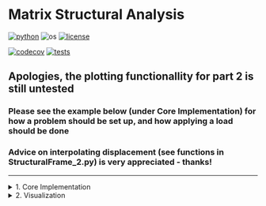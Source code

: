 # Matrix Structural Analysis

[![python](https://img.shields.io/badge/python-3.12-blue.svg)](https://www.python.org/)
![os](https://img.shields.io/badge/os-ubuntu%20|%20macos%20|%20windows-blue.svg)
[![license](https://img.shields.io/badge/license-MIT-green.svg)](https://github.com/sandialabs/sibl#license)

[![codecov](https://codecov.io/gh/Keenan-Wood/BU_ENGME700_KeenanWood_A1/graph/badge.svg?token=p5DMvJ6byO)](https://codecov.io/gh/Keenan-Wood/BU_ENGME700_KeenanWood_A1)
[![tests](https://github.com/Keenan-Wood/BU_ENGME700_KeenanWood_A1/actions/workflows/tests.yml/badge.svg)](https://github.com/Keenan-Wood/BU_ENGME700_KeenanWood_A1/actions)

## Apologies, the plotting functionallity for part 2 is still untested
### Please see the example below (under Core Implementation) for how a problem should be set up, and how applying a load should be done
### Advice on interpolating displacement (see functions in StructuralFrame_2.py) is very appreciated - thanks!
---

<details>
    <summary>1. Core Implementation</summary>
    
# Core Implementation

### Table of Contents
* [The Method](#algo)
* [Conda environment, installation, and testing](#install)
* [Documentation & Examples](#tutorial)
* [More Information](#more)

---

### Matrix Structural Analysis <a name="algo"></a>

**Matrix Structural Analysis** (To be written)

---

### Conda environment, install, and testing <a name="install"></a>

To install this package, please begin by setting up a conda environment and activating it. For example:
```bash
conda create --name me700-env python=3.12
conda activate me700-env
```

Navigate to the project directory (./Part_1) and create an editable install of the code:
```bash
pip install -e .
```

Test that the code is working with pytest:
```bash
pytest -v --cov=newtonmethod --cov-report term-missing
```

If you are using VSCode to run this code, don't forget to set VSCode virtual environment to the newly-activated environment.

---

#### **Documentation**

**load_frame function**
*(all_disps, all_forces, crit_factor, crit_vec) = load_frame(nodes, elements, xsection, constraints, forces)*

Inputs:
1. nodes - 2D numpy array of node coordinates (#Nodes x 6)  
    ie. for two nodes n0 and n1:  
    nodes = np.array([[n0x, n0y, n0z, n0tx, n0ty, n0tz], [n1x, n1y, n1z, n1tx, n1ty, n1tz]])  
    where tx, ty, and tz represent the angular coordinates of the nodes (typically 0 to start)  

2. elements - nested list containing element information (#Elements x 4)  
    ie. for two elements el0 and el1:  
    elements = [[el0_node_a_id, el0_node_b_id, el0_section_id, el0_zvec], [el1_node_a_id, el1_node_b_id, el1_section_id, el1_zvec]]  

3. xsection - nested list of section properties (#Different Sections x 7)  
    xsection = [[E, A, I_y, I_z, I_rho, J, nu]] creates a section with ID 0 with the given properties  

4. constraints - nested list of fixed DOF (#Constrained Nodes x 7)  
    ie. for node 0 with fixed z, node 3 completely fixed, and node 4 pinned:  
    constraints = [[0,0,0,1,0,0,0], [3,1,1,1,1,1,1], [4,1,1,1,0,0,0]]

5. forces - nested list of forces on each DOF for indicated nodes (#Forced Nodes x 7)  
    ie. forces and moments applied to node 1:  
    forces = [[1, -0.05, 0.075, 0.1, -0.05, 0.1, -0.25]]  

---

### Tutorial <a name="tutorial"></a>

---

#### **Examples**

##### 1.

Here is an example of how to setup and apply a load to a frame.
This example corresponds to the first one presented in "Assignment 2 - Code Review 1 - Example Problems":
![image](A2_ex1.png)

     # Frame geometry definition
    nodes = np.array([[0,0,10,0,0,0], [15,0,10,0,0,0], [15,0,0,0,0,0]])
    zvec = np.array([[0,0,1], [1,0,0]])
    elements = [[0,1,0,zvec[0,:]], [1,2,0,zvec[1,:]]]

    # Cross section list
    E = 1000
    (b, h) = (.5, 1)
    (A, I_y, I_z, I_p, J) = (b*h, h*b**3/12, b*h**3/12, b*h*(b**2+h**2)/12, .02861)
    v = .3
    xsection = [[E, A, I_y, I_z, I_p, J, v]]

    # Constraint list (node_id, fixed DOF)
    constraints = [[0,1,1,1,1,1,1], [2,1,1,1,0,0,0]]

    # Force list (node_id, forces on each DOF)
    forces = [[1, -0.05, 0.075, 0.1, -0.05, 0.1, -0.25]]

    (all_disps, all_forces, crit_factor, crit_vec) = load_frame(nodes, elements, xsection, constraints, forces)

##### 2. 

This example corresponds to the first example presented in "Assignment 2 - Code Review 1 - Example Problems":
![image](A2_ex2.png)

    # Frame geometry definition
    nodes = np.array([[0,0,0,0,0,0], [-5,1,10,0,0,0], [-1,5,13,0,0,0],[-3,7,11,0,0,0],[6,9,5,0,0,0]])
    elements = [[0,1,0,[]], [1,2,0,[]], [2,3,0,[]], [2,4,0,[]]]

    # Cross section list
    E = 500
    r = 1
    (A, I_y, I_z, I_p, J) = (np.pi*r**2, np.pi*r**4/4, np.pi*r**4/4, np.pi*r**4/2, np.pi*r**4/2)
    v = .3
    xsection = [[E, A, I_y, I_z, I_p, J, v]]

    # Constraint list (node_id, fixed DOF)
    constraints = [[0,0,0,1,0,0,0], [3,1,1,1,1,1,1], [4,1,1,1,0,0,0]]

    # Force list (node_id, forces on each DOF)
    forces = [[1, 0.05, 0.05, -0.1, 0, 0, 0], [2, 0, 0, 0, -0.1, -0.1, 0.3]]

    (all_disps, all_forces, crit_factor, crit_vec) = load_frame(nodes, elements, xsection, constraints, forces)

#### 3.

This example corresponds to the first example presented in "Assignment_2_Code_Review_Part_2_.pdf":
![image](A2_ex3.png)

    # Frame geometry definition
    nodes = np.array([[0,0,0,0,0,0], [30,40,0,0,0,0]])
    elements = [[0,1,0,[]]]

    # Cross section list
    E = 1000
    r = 1
    (A, I_y, I_z, I_p, J) = (np.pi*r**2, np.pi*r**4/4, np.pi*r**4/4, np.pi*r**4/2, np.pi*r**4/2)
    v = .3
    xsection = [[E, A, I_y, I_z, I_p, J, v]]

    # Constraint list (node_id, fixed DOF)
    constraints = [[0,1,1,1,1,1,1]]

    # Force list (node_id, forces on each DOF)
    forces = [[1, -3/5, -4/5, 0, 0, 0, 0]]

    (all_disps, all_forces, crit_factor, crit_vec) = load_frame(nodes, elements, xsection, constraints, forces)

---

### More information <a name="more"></a>
More information can be found here:
* https://learnaboutstructures.com/Matrix-Structural-Analysis-Introduction

</details>


<details>
    <summary>2. Visualization</summary>

# Visualization

</details>
